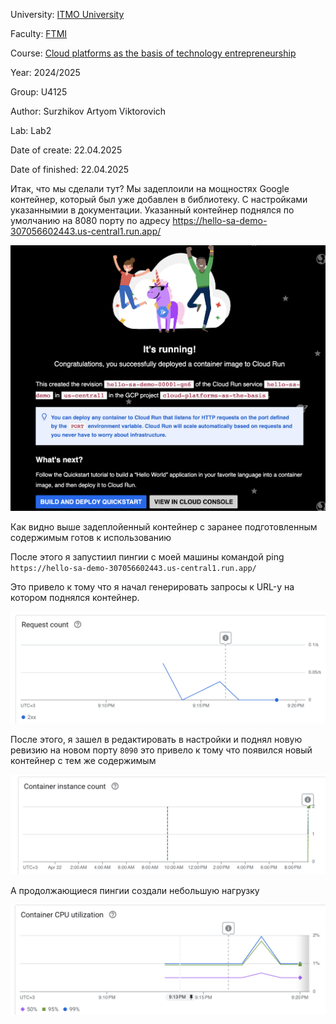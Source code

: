 University: [ITMO University](https://itmo.ru/ru/) 

Faculty: [FTMI](https://ftmi.itmo.ru) 

Course: [Cloud platforms as the basis of technology entrepreneurship](https://itmo-ict-faculty.github.io/cloud-platforms-as-the-basis-of-technology-entrepreneurship/) 

Year: 2024/2025 

Group: U4125 

Author: Surzhikov Artyom Viktorovich

Lab: Lab2

Date of create: 22.04.2025 

Date of finished: 22.04.2025

Итак, что мы сделали тут? Мы задеплоили на мощностях Google контейнер, который был уже добавлен в библиотеку. С настройками указаннымии в документации. Указанный контейнер поднялся по умолчанию на 8080 порту по адресу https://hello-sa-demo-307056602443.us-central1.run.app/

![](https://github.com/ipsissimus/2024_2025-cloud-platforms-as-the-basis-of-technology-entrepreneurship-U4125-surzhikov_a_v/blob/main/lab2/Screenshot%20at%20Apr%2022%2021-19-13.png?raw=true)

Как видно выше задеплойенный контейнер с заранее подготовленным содержимым готов к использованию

После этого я запустиил пингии с моей машины командой ping `https://hello-sa-demo-307056602443.us-central1.run.app/` 

Это привело к тому что я начал генерировать запросы к URL-у на котором поднялся контейнер. 

![](https://github.com/ipsissimus/2024_2025-cloud-platforms-as-the-basis-of-technology-entrepreneurship-U4125-surzhikov_a_v/blob/main/lab2/Screenshot%20at%20Apr%2022%2021-20-42.png?raw=true)

После этого, я зашел в редактировать в настройки и поднял новую ревизию на новом порту `8090` это привело к тому что появился новый контейнер с тем же содержимым

![](https://github.com/ipsissimus/2024_2025-cloud-platforms-as-the-basis-of-technology-entrepreneurship-U4125-surzhikov_a_v/blob/main/lab2/Screenshot%20at%20Apr%2022%2021-20-11.png?raw=true)

А продолжающиеся пингии создали небольшую нагрузку

![](https://github.com/ipsissimus/2024_2025-cloud-platforms-as-the-basis-of-technology-entrepreneurship-U4125-surzhikov_a_v/blob/main/lab2/Screenshot%20at%20Apr%2022%2021-21-27.png?raw=true)

 

